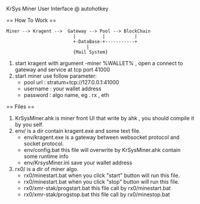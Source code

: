 KrSys Miner User Interface @ autohotkey


== How To Work == 
```
Miner --> Kragent -->  Gateway --> Pool --> BlockChain
                         |          |           |
                         +-DataBase-+-----------+  
                              |
                         {Mail System} 
```
1. start kragent with argument -miner %WALLET% , open a connect to gateway and service at tcp port 41000 
2. start miner use follow parameter: 
    - pool url :  stratum+tcp://127.0.0.1:41000
    - username :  your wallet address
    - password :  algo name, eg . rx , eth 

== Files == 

1. KrSysMiner.ahk is miner front UI that write by ahk , you should compile it by you self.
2. env/ is a dir contain kragent.exe and some text file. 
    - env/kragent.exe  is a gateway between websocket protocol and socket protocol. 
    - env/config.bat  this file will overwrite by KrSysMiner.ahk contain some runtime info
    - env/KrsysMiner.ini save your wallet address
3. rx0/ is a dir of miner algo.
    - rx0/minestart.bat   when you click "start" button will run this file.
    - rx0/minestart.bat   when you click "stop" button will run this file.
    - rx0/xmr-stak/progstart.bat  this file call by rx0/minestart.bat
    - rx0/xmr-stak/progstop.bat  this file call by rx0/minestop.bat


